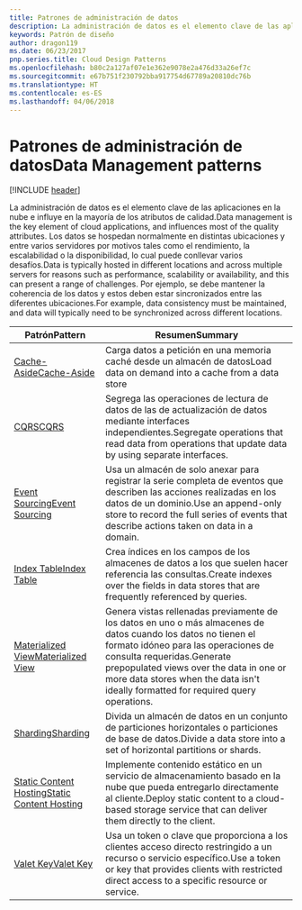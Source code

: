 ```yaml
---
title: Patrones de administración de datos
description: La administración de datos es el elemento clave de las aplicaciones en la nube e influye en la mayoría de los atributos de calidad. Los datos se hospedan normalmente en distintas ubicaciones y entre varios servidores por motivos tales como el rendimiento, la escalabilidad o la disponibilidad, lo cual puede conllevar varios desafíos. Por ejemplo, se debe mantener la coherencia de los datos y estos deben estar sincronizados entre las diferentes ubicaciones.
keywords: Patrón de diseño
author: dragon119
ms.date: 06/23/2017
pnp.series.title: Cloud Design Patterns
ms.openlocfilehash: b80c2a127af07e1e362e9078e2a476d33a26ef7c
ms.sourcegitcommit: e67b751f230792bba917754d67789a20810dc76b
ms.translationtype: HT
ms.contentlocale: es-ES
ms.lasthandoff: 04/06/2018
---
```

# <a name="data-management-patterns"></a><span data-ttu-id="c55f9-106">Patrones de administración de datos</span><span class="sxs-lookup"><span data-stu-id="c55f9-106">Data Management patterns</span></span>

[!INCLUDE [header](../../_includes/header.md)]

<span data-ttu-id="c55f9-107">La administración de datos es el elemento clave de las aplicaciones en la nube e influye en la mayoría de los atributos de calidad.</span><span class="sxs-lookup"><span data-stu-id="c55f9-107">Data management is the key element of cloud applications, and influences most of the quality attributes.</span></span> <span data-ttu-id="c55f9-108">Los datos se hospedan normalmente en distintas ubicaciones y entre varios servidores por motivos tales como el rendimiento, la escalabilidad o la disponibilidad, lo cual puede conllevar varios desafíos.</span><span class="sxs-lookup"><span data-stu-id="c55f9-108">Data is typically hosted in different locations and across multiple servers for reasons such as performance, scalability or availability, and this can present a range of challenges.</span></span> <span data-ttu-id="c55f9-109">Por ejemplo, se debe mantener la coherencia de los datos y estos deben estar sincronizados entre las diferentes ubicaciones.</span><span class="sxs-lookup"><span data-stu-id="c55f9-109">For example, data consistency must be maintained, and data will typically need to be synchronized across different locations.</span></span>


|                        <span data-ttu-id="c55f9-110">Patrón</span><span class="sxs-lookup"><span data-stu-id="c55f9-110">Pattern</span></span>                         |                                                                  <span data-ttu-id="c55f9-111">Resumen</span><span class="sxs-lookup"><span data-stu-id="c55f9-111">Summary</span></span>                                                                  |
|--------------------------------------------------------|-------------------------------------------------------------------------------------------------------------------------------------------|
|            [<span data-ttu-id="c55f9-112">Cache-Aside</span><span class="sxs-lookup"><span data-stu-id="c55f9-112">Cache-Aside</span></span>](../cache-aside.md)            |                                            <span data-ttu-id="c55f9-113">Carga datos a petición en una memoria caché desde un almacén de datos</span><span class="sxs-lookup"><span data-stu-id="c55f9-113">Load data on demand into a cache from a data store</span></span>                                             |
|                   [<span data-ttu-id="c55f9-114">CQRS</span><span class="sxs-lookup"><span data-stu-id="c55f9-114">CQRS</span></span>](../cqrs.md)                   |                    <span data-ttu-id="c55f9-115">Segrega las operaciones de lectura de datos de las de actualización de datos mediante interfaces independientes.</span><span class="sxs-lookup"><span data-stu-id="c55f9-115">Segregate operations that read data from operations that update data by using separate interfaces.</span></span>                     |
|         [<span data-ttu-id="c55f9-116">Event Sourcing</span><span class="sxs-lookup"><span data-stu-id="c55f9-116">Event Sourcing</span></span>](../event-sourcing.md)         |               <span data-ttu-id="c55f9-117">Usa un almacén de solo anexar para registrar la serie completa de eventos que describen las acciones realizadas en los datos de un dominio.</span><span class="sxs-lookup"><span data-stu-id="c55f9-117">Use an append-only store to record the full series of events that describe actions taken on data in a domain.</span></span>               |
|            [<span data-ttu-id="c55f9-118">Index Table</span><span class="sxs-lookup"><span data-stu-id="c55f9-118">Index Table</span></span>](../index-table.md)            |                         <span data-ttu-id="c55f9-119">Crea índices en los campos de los almacenes de datos a los que suelen hacer referencia las consultas.</span><span class="sxs-lookup"><span data-stu-id="c55f9-119">Create indexes over the fields in data stores that are frequently referenced by queries.</span></span>                          |
|      [<span data-ttu-id="c55f9-120">Materialized View</span><span class="sxs-lookup"><span data-stu-id="c55f9-120">Materialized View</span></span>](../materialized-view.md)      | <span data-ttu-id="c55f9-121">Genera vistas rellenadas previamente de los datos en uno o más almacenes de datos cuando los datos no tienen el formato idóneo para las operaciones de consulta requeridas.</span><span class="sxs-lookup"><span data-stu-id="c55f9-121">Generate prepopulated views over the data in one or more data stores when the data isn't ideally formatted for required query operations.</span></span> |
|               [<span data-ttu-id="c55f9-122">Sharding</span><span class="sxs-lookup"><span data-stu-id="c55f9-122">Sharding</span></span>](../sharding.md)               |                                    <span data-ttu-id="c55f9-123">Divida un almacén de datos en un conjunto de particiones horizontales o particiones de base de datos.</span><span class="sxs-lookup"><span data-stu-id="c55f9-123">Divide a data store into a set of horizontal partitions or shards.</span></span>                                     |
| [<span data-ttu-id="c55f9-124">Static Content Hosting</span><span class="sxs-lookup"><span data-stu-id="c55f9-124">Static Content Hosting</span></span>](../static-content-hosting.md) |                   <span data-ttu-id="c55f9-125">Implemente contenido estático en un servicio de almacenamiento basado en la nube que pueda entregarlo directamente al cliente.</span><span class="sxs-lookup"><span data-stu-id="c55f9-125">Deploy static content to a cloud-based storage service that can deliver them directly to the client.</span></span>                    |
|              [<span data-ttu-id="c55f9-126">Valet Key</span><span class="sxs-lookup"><span data-stu-id="c55f9-126">Valet Key</span></span>](../valet-key.md)              |                 <span data-ttu-id="c55f9-127">Usa un token o clave que proporciona a los clientes acceso directo restringido a un recurso o servicio específico.</span><span class="sxs-lookup"><span data-stu-id="c55f9-127">Use a token or key that provides clients with restricted direct access to a specific resource or service.</span></span>                 |

